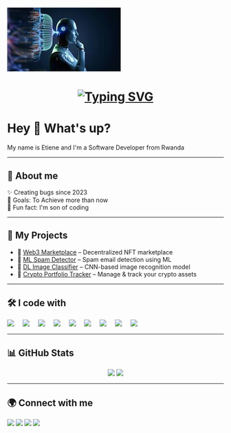 <!-- Banner with ML/DL background -->
![Banner](https://raw.githubusercontent.com/nietiene/nietiene/main/download.jpg)
<!-- Typing animation -->
<h1 align="center">
  <a href="https://git.io/typing-svg">
    <img src="https://readme-typing-svg.herokuapp.com?font=Fira+Code&weight=600&size=24&pause=1000&color=36BCF7&center=true&vCenter=true&width=600&lines=Hello%2C+I'm+Etiene;I'm+a+Web3+Developer;I'm+a+Machine+Learning+Developer;I'm+a+Deep+Learning+Enthusiast" alt="Typing SVG" />
  </a>
</h1>

###

<h1 align="left">Hey 👋 What's up?</h1>

<p align="left">My name is Etiene and I'm a Software Developer from Rwanda</p>

---

<h2 align="left">🚀 About me</h2>

<p align="left">✨ Creating bugs since 2023<br>🎯 Goals: To Achieve more than now<br>🎲 Fun fact: I'm son of coding</p>

---

<h2 align="left">💼 My Projects</h2>

- 🔗 [Web3 Marketplace](https://github.com/yourusername/web3-marketplace) – Decentralized NFT marketplace  
- 🔗 [ML Spam Detector](https://github.com/yourusername/ml-spam-detector) – Spam email detection using ML  
- 🔗 [DL Image Classifier](https://github.com/yourusername/dl-image-classifier) – CNN-based image recognition model  
- 🔗 [Crypto Portfolio Tracker](https://github.com/yourusername/crypto-tracker) – Manage & track your crypto assets  

---

<h2 align="left">🛠️ I code with</h2>

<div align="left">
  <img src="https://cdn.jsdelivr.net/gh/devicons/devicon/icons/javascript/javascript-original.svg" height="40"/>
  <img width="12" />
  <img src="https://cdn.jsdelivr.net/gh/devicons/devicon/icons/typescript/typescript-original.svg" height="40"/>
  <img width="12" />
  <img src="https://cdn.jsdelivr.net/gh/devicons/devicon/icons/react/react-original.svg" height="40"/>
  <img width="12" />
  <img src="https://cdn.jsdelivr.net/gh/devicons/devicon/icons/nextjs/nextjs-original.svg" height="40"/>
  <img width="12" />
  <img src="https://cdn.jsdelivr.net/gh/devicons/devicon/icons/python/python-original.svg" height="40"/>
  <img width="12" />
  <img src="https://cdn.jsdelivr.net/gh/devicons/devicon/icons/tensorflow/tensorflow-original.svg" height="40"/>
  <img width="12" />
  <img src="https://cdn.jsdelivr.net/gh/devicons/devicon/icons/pytorch/pytorch-original.svg" height="40"/>
  <img width="12" />
  <img src="https://cdn.jsdelivr.net/gh/devicons/devicon/icons/solidity/solidity-original.svg" height="40"/>
  <img width="12" />
  <img src="https://cdn.jsdelivr.net/gh/devicons/devicon/icons/docker/docker-original.svg" height="40"/>
</div>

---

<h2 align="left">📊 GitHub Stats</h2>

<div align="center">
  <img src="https://github-readme-stats.vercel.app/api?username=yourusername&show_icons=true&theme=dracula" height="150"/>
  <img src="https://github-readme-stats.vercel.app/api/top-langs?username=yourusername&layout=compact&theme=dracula" height="150"/>
</div>

---

<h2 align="left">🌍 Connect with me</h2>
<div align="left">
  <a href="https://linkedin.com/in/yourprofile"><img src="https://raw.githubusercontent.com/maurodesouza/profile-readme-generator/master/src/assets/icons/social/linkedin/default.svg" width="52"/></a>
  <a href="https://twitter.com/yourprofile"><img src="https://raw.githubusercontent.com/maurodesouza/profile-readme-generator/master/src/assets/icons/social/twitter/default.svg" width="52"/></a>
  <a href="https://instagram.com/yourprofile"><img src="https://raw.githubusercontent.com/maurodesouza/profile-readme-generator/master/src/assets/icons/social/instagram/default.svg" width="52"/></a>
  <a href="https://youtube.com/@yourchannel"><img src="https://raw.githubusercontent.com/maurodesouza/profile-readme-generator/master/src/assets/icons/social/youtube/default.svg" width="52"/></a>
</div>
